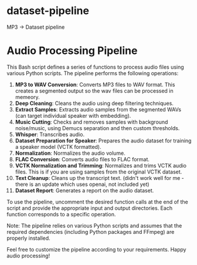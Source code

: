 # dataset-pipeline
MP3 -> Dataset pipeline 

# Audio Processing Pipeline

This Bash script defines a series of functions to process audio files using various Python scripts. The pipeline performs the following operations:

1. **MP3 to WAV Conversion**: Converts MP3 files to WAV format. This creates a segmented output so the wav files can be processed in memeory.
2. **Deep Cleaning**: Cleans the audio using deep filtering techniques.
3. **Extract Samples**: Extracts audio samples from the segmented WAVs (can target individual speaker with embedding).
4. **Music Cutting**: Checks and removes samples with background noise/music, using Demucs separation and then custom thresholds.
5. **Whisper**: Transcribes audio.
6. **Dataset Preparation for Speaker**: Prepares the audio dataset for training a speaker model (VCTK formatted).
7. **Normalization**: Normalizes the audio volume.
8. **FLAC Conversion**: Converts audio files to FLAC format.
9. **VCTK Normalization and Trimming**: Normalizes and trims VCTK audio files. This is if you are using samples from the original VCTK dataset.
10. **Text Cleanup**: Cleans up the transcript text. (didn't work well for me - there is an update which uses openai, not included yet)
11. **Dataset Report**: Generates a report on the audio dataset.

To use the pipeline, uncomment the desired function calls at the end of the script and provide the appropriate input and output directories. Each function corresponds to a specific operation.

Note: The pipeline relies on various Python scripts and assumes that the required dependencies (including Python packages and FFmpeg) are properly installed.

Feel free to customize the pipeline according to your requirements. Happy audio processing!


